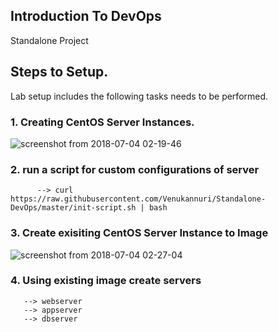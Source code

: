 ## Introduction To DevOps 
Standalone Project 

## Steps to Setup. 

Lab setup includes the following tasks needs to be performed.

### 1. Creating CentOS Server Instances.

![screenshot from 2018-07-04 02-19-46](https://user-images.githubusercontent.com/8659694/42260029-e0bd0cb6-7f30-11e8-9174-d7c99f2fa3c2.png)

### 2. run a script for custom configurations of server 
          
          --> curl https://raw.githubusercontent.com/Venukannuri/Standalone-DevOps/master/init-script.sh | bash     

### 3. Create exisiting CentOS Server Instance to Image 

![screenshot from 2018-07-04 02-27-04](https://user-images.githubusercontent.com/8659694/42260311-e9143da2-7f31-11e8-8b36-cfc4719177e7.png)

### 4. Using existing image create servers  
       
       --> webserver
       --> appserver
       --> dbserver

